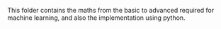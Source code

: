 This folder contains the maths from the basic to advanced required for machine learning, and also the implementation using python.
